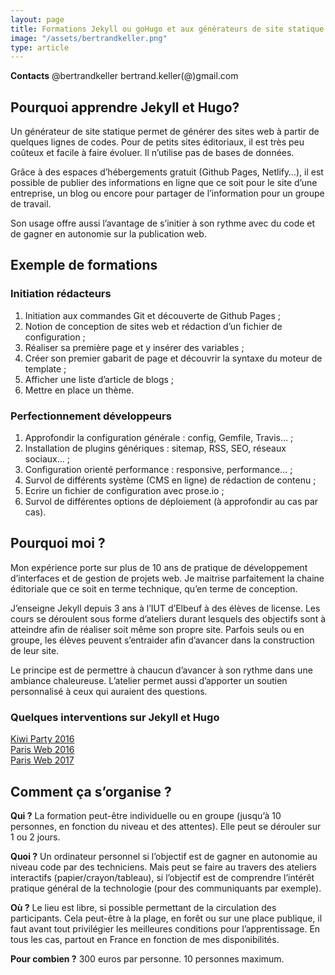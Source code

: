 ```yaml
---
layout: page
title: Formations Jekyll ou goHugo et aux générateurs de site statique
image: "/assets/bertrandkeller.png"
type: article
---
```


**Contacts**
@bertrandkeller
bertrand.keller(@)gmail.com

## Pourquoi apprendre Jekyll et Hugo?

Un générateur de site statique permet de générer des sites web à partir de quelques lignes de codes. Pour de petits sites éditoriaux, il est très peu coûteux et facile à faire évoluer. Il n’utilise pas de bases de données.

Grâce à des espaces d’hébergements gratuit (Github Pages, Netlify…), il est possible de publier des informations en ligne que ce soit pour le site d’une entreprise, un blog ou encore pour partager de l’information pour un groupe de travail.

Son usage offre aussi l’avantage de s’initier à son rythme avec du code et de gagner en autonomie sur la publication web.

## Exemple de formations

### Initiation rédacteurs

 1. Initiation aux commandes Git et découverte de Github Pages ;
 2. Notion de conception de sites web et rédaction d’un fichier de configuration ;
 3. Réaliser sa première page et y insérer des variables ;
 4. Créer son premier gabarit de page et découvrir la syntaxe du moteur de template ;
 5. Afficher une liste d’article de blogs ;
 6. Mettre en place un thème.

### Perfectionnement développeurs

  1. Approfondir la configuration générale : config, Gemfile, Travis… ;
  2. Installation de plugins génériques : sitemap, RSS, SEO, réseaux sociaux… ;
  3. Configuration orienté performance : responsive, performance… ;
  4. Survol de différents système (CMS en ligne) de rédaction de contenu ;
  4. Ecrire un fichier de configuration avec prose.io ;
  5. Survol de différentes options de déploiement (à approfondir au cas par cas).

## Pourquoi moi ?

Mon expérience porte sur plus de 10 ans de pratique de développement d’interfaces et de gestion de projets web. Je maitrise parfaitement la chaine éditoriale que ce soit en terme technique, qu’en terme de conception. 

J’enseigne Jekyll depuis 3 ans à l’IUT d’Elbeuf à des élèves de license. Les cours se déroulent sous forme d’ateliers durant lesquels des objectifs sont à atteindre afin de réaliser soit même son propre site. Parfois seuls ou en groupe, les élèves peuvent s’entraider afin d’avancer dans la construction de leur site.

Le principe est de permettre à chaucun d’avancer à son rythme dans une ambiance chaleureuse. L’atelier permet aussi d’apporter un soutien personnalisé à ceux qui auraient des questions.

### Quelques interventions sur Jekyll et Hugo
[Kiwi Party 2016](https://vimeo.com/179314577)  
[Paris Web 2016](http://frank.taillandier.me/2016/10/02/ne-passons-pas-a-cote-des-choses-simples/)  
[Paris Web 2017](https://www.paris-web.fr/2017/ateliers/decliner-des-sites-statiques-performants-avec-un-gss-jekyll-hugo.php)

## Comment ça s’organise ?

**Qui ?**
La formation peut-être individuelle ou en groupe (jusqu’à 10 personnes, en fonction du niveau et des attentes). Elle peut se dérouler sur 1 ou 2 jours.

**Quoi ?**
Un ordinateur personnel si l’objectif est de gagner en autonomie au niveau code par des techniciens. Mais peut se faire au travers des ateliers interactifs (papier/crayon/tableau), si l’objectif est de comprendre l’intérêt pratique général de la technologie (pour des communiquants par exemple).

**Où ?**
Le lieu est libre, si possible permettant de la circulation des participants. Cela peut-être à la plage, en forêt ou sur une place publique, il faut avant tout privilégier les meilleures conditions pour l’apprentissage. En tous les cas, partout en France en fonction de mes disponibilités.

**Pour combien ?**
300 euros par personne. 10 personnes maximum.

